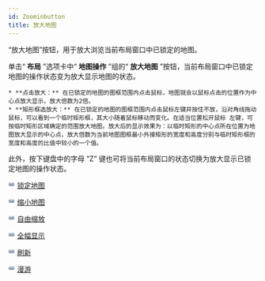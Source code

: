 ```yaml
---
id: Zoominbutton
title: 放大地图
---
```

“放大地图”按钮，用于放大浏览当前布局窗口中已锁定的地图。

单击“ **布局** ”选项卡中“ **地图操作** ”组的“ **放大地图**
”按钮，当前布局窗口中已锁定地图的操作状态变为放大显示地图的状态。

    * **点击放大：** 在已锁定的地图的图框范围内点击鼠标，地图就会以鼠标点击的位置作为中心点放大显示，放大倍数为2倍。
    * **矩形框选放大：** 在已锁定的地图的图框范围内点击鼠标左键并按住不放，沿对角线拖动鼠标，可以看到一个临时矩形框，其大小随着鼠标移动而变化。在适当位置松开鼠标 左键，可按临时矩形区域确定的范围放大地图。放大后的显示效果为：以临时矩形的中心点所在位置为地图放大显示的中心点，放大倍数为当前地图图框最小外接矩形的宽度和高度分别与临时矩形框的宽度和高度的比值中较小的一个值。

此外，按下键盘中的字母 “Z” 键也可将当前布局窗口的状态切换为放大显示已锁定地图的操作状态。

![](../../img/smalltitle.png) [锁定地图](LockMapButton.htm)

![](../../img/smalltitle.png) [缩小地图](Zoomoutbutton.htm)

![](../../img/smalltitle.png) [自由缩放](Zoomfreebutton.htm)

![](../../img/smalltitle.png) [全幅显示](EntireViewbutton.htm)

![](../../img/smalltitle.png) [刷新](RefreshMapbutton.htm)

![](../../img/smalltitle.png) [漫游](PanButton.htm)



